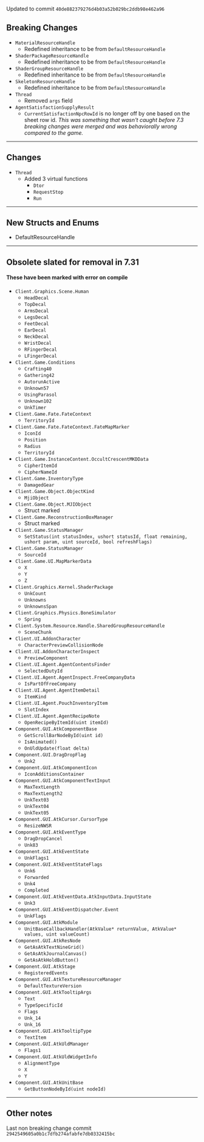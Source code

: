 Updated to commit `40de882379276d4b03a52b029bc2ddb98e462a96`

## Breaking Changes
- `MaterialResourceHandle`
  - Redefined inheritance to be from `DefaultResourceHandle`
- `ShaderPackageResourceHandle`
  - Redefined inheritance to be from `DefaultResourceHandle`
- `ShaderGroupResourceHandle`
  - Redefined inheritance to be from `DefaultResourceHandle`
- `SkeletonResourceHandle`
  - Redefined inheritance to be from `DefaultResourceHandle`
- `Thread`
  - Removed `args` field
- `AgentSatisfactionSupplyResult`
  - `CurrentSatisfactionNpcRowId` is no longer off by one based on the sheet row id. *This was something that wasn't caught before 7.3 breaking changes were merged and was behaviorally wrong compared to the game.*

---
## Changes
- `Thread`
  - Added 3 virtual functions
    - `Dtor`
    - `RequestStop`
    - `Run`

---
## New Structs and Enums
- DefaultResourceHandle

---
## Obsolete slated for removal in 7.31
#### These have been marked with error on compile
- `Client.Graphics.Scene.Human`
  - `HeadDecal`
  - `TopDecal`
  - `ArmsDecal`
  - `LegsDecal`
  - `FeetDecal`
  - `EarDecal`
  - `NeckDecal`
  - `WristDecal`
  - `RFingerDecal`
  - `LFingerDecal`
- `Client.Game.Conditions`
  - `Crafting40`
  - `Gathering42`
  - `AutorunActive`
  - `Unknown57`
  - `UsingParasol`
  - `Unknown102`
  - `UnkTimer`
- `Client.Game.Fate.FateContext`
  - `TerritoryId`
- `Client.Game.Fate.FateContext.FateMapMarker`
  - `IconId`
  - `Position`
  - `Radius`
  - `TerritoryId`
- `Client.Game.InstanceContent.OccultCrescentMKDData`
  - `CipherItemId`
  - `CipherNameId`
- `Client.Game.InventoryType`
  - `DamagedGear`
- `Client.Game.Object.ObjectKind`
  - `MjiObject`
- `Client.Game.Object.MJIObject`
  - Struct marked
- `Client.Game.ReconstructionBoxManager`
  - Struct marked
- `Client.Game.StatusManager`
  - `SetStatus(int statusIndex, ushort statusId, float remaining, ushort param, uint sourceId, bool refreshFlags)`
- `Client.Game.StatusManager`
  - `SourceId`
- `Client.Game.UI.MapMarkerData`
  - `X`
  - `Y`
  - `Z`
- `Client.Graphics.Kernel.ShaderPackage`
  - `UnkCount`
  - `Unknowns`
  - `UnknownsSpan`
- `Client.Graphics.Physics.BoneSimulator`
  - `Spring`
- `Client.System.Resource.Handle.SharedGroupResourceHandle`
  - `SceneChunk`
- `Client.UI.AddonCharacter`
  - `CharacterPreviewCollisionNode`
- `Client.UI.AddonCharacterInspect`
  - `PreviewComponent`
- `Client.UI.Agent.AgentContentsFinder`
  - `SelectedDutyId`
- `Client.UI.Agent.AgentInspect.FreeCompanyData`
  - `IsPartOfFreeCompany`
- `Client.UI.Agent.AgentItemDetail`
  - `ItemKind`
- `Client.UI.Agent.PouchInventoryItem`
  - `SlotIndex`
- `Client.UI.Agent.AgentRecipeNote`
  - `OpenRecipeByItemId(uint itemId)`
- `Component.GUI.AtkComponentBase`
  - `GetScrollBarNodeById(uint id)`
  - `IsAnimated()`
  - `OnUldUpdate(float delta)`
- `Component.GUI.DragDropFlag`
  - `Unk2`
- `Component.GUI.AtkComponentIcon`
  - `IconAdditionsContainer`
- `Component.GUI.AtkComponentTextInput`
  - `MaxTextLength`
  - `MaxTextLength2`
  - `UnkText03`
  - `UnkText04`
  - `UnkText05`
- `Component.GUI.AtkCursor.CursorType`
  - `ResizeNWSR`
- `Component.GUI.AtkEventType`
  - `DragDropCancel`
  - `Unk83`
- `Component.GUI.AtkEventState`
  - `UnkFlags1`
- `Component.GUI.AtkEventStateFlags`
  - `Unk6`
  - `Forwarded`
  - `Unk4`
  - `Completed`
- `Component.GUI.AtkEventData.AtkInputData.InputState`
  - `Unk3`
- `Component.GUI.AtkEventDispatcher.Event`
  - `UnkFlags`
- `Component.GUI.AtkModule`
  - `UnitBaseCallbackHandler(AtkValue* returnValue, AtkValue* values, uint valueCount)`
- `Component.GUI.AtkResNode`
  - `GetAsAtkTextNineGrid()`
  - `GetAsAtkJournalCanvas()`
  - `GetAsAtkHoldButton()`
- `Component.GUI.AtkStage`
  - `RegisteredEvents`
- `Component.GUI.AtkTextureResourceManager`
  - `DefaultTextureVersion`
- `Component.GUI.AtkTooltipArgs`
  - `Text`
  - `TypeSpecificId`
  - `Flags`
  - `Unk_14`
  - `Unk_16`
- `Component.GUI.AtkTooltipType`
  - `TextItem`
- `Component.GUI.AtkUldManager`
  - `Flags1`
- `Component.GUI.AtkUldWidgetInfo`
  - `AlignmentType`
  - `X`
  - `Y`
- `Component.GUI.AtkUnitBase`
  - `GetButtonNodeById(uint nodeId)`

---
## Other notes
Last non breaking change commit `2942549605a0b1c7dfb274afabfe7db0332415bc`